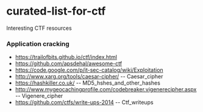 # curated-list-for-ctf
Interesting CTF resources

### Application cracking
* https://trailofbits.github.io/ctf/index.html
* https://github.com/apsdehal/awesome-ctf
* https://code.google.com/p/it-sec-catalog/wiki/Exploitation
* http://www.xarg.org/tools/caesar-cipher/		-- Caesar_cipher
* https://hashkiller.co.uk/		-- MD5_hshes_and_other_hashes 
* http://www.mygeocachingprofile.com/codebreaker.vigenerecipher.aspx		-- Vigenere_cipher
* https://github.com/ctfs/write-ups-2014		-- Ctf_writeups
